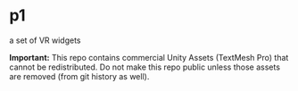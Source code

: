 p1
==

a set of VR widgets 

**Important:** This repo contains commercial Unity Assets (TextMesh Pro) that cannot be redistributed. Do not make this repo public unless those assets are removed (from git history as well).
